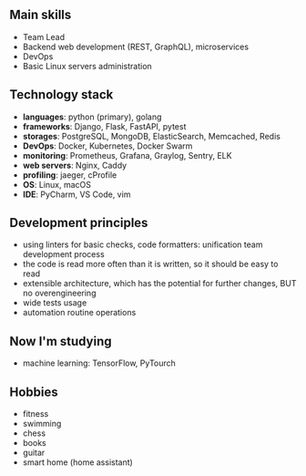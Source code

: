 ## Main skills
- Team Lead
- Backend web development (REST, GraphQL), microservices
- DevOps
- Basic Linux servers administration

## Technology stack
- **languages**: python (primary), golang
- **frameworks**: Django, Flask, FastAPI, pytest
- **storages**: PostgreSQL, MongoDB, ElasticSearch, Memcached, Redis
- **DevOps**: Docker, Kubernetes, Docker Swarm
- **monitoring**: Prometheus, Grafana, Graylog, Sentry, ELK
- **web servers**: Nginx, Caddy
- **profiling**: jaeger, cProfile
- **OS**: Linux, macOS
- **IDE**: PyCharm, VS Code, vim

## Development principles
- using linters for basic checks, code formatters: unification team development process
- the code is read more often than it is written, so it should be easy to read
- extensible architecture, which has the potential for further changes, BUT no overengineering
- wide tests usage
- automation routine operations

## Now I'm studying
- machine learning: TensorFlow, PyTourch

## Hobbies
- fitness
- swimming
- chess
- books
- guitar
- smart home (home assistant)

